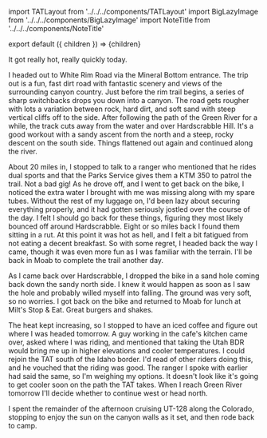 import TATLayout from '../../../components/TATLayout'
import BigLazyImage from '../../../components/BigLazyImage'
import NoteTitle from '../../../components/NoteTitle'

export default ({ children }) => <TATLayout prev="2018-09-07" next="2018-09-09" >{children}</TATLayout>

<NoteTitle
  title="September 8, 2018 &mdash; Utah"
  subtitle="200 miles"
/>

It got really hot, really quickly today.

<BigLazyImage src="https://s3.amazonaws.com/tat.honkytonk.in/22/IMG_3104.jpg" />

I headed out to White Rim Road via the Mineral Bottom entrance. The trip out is a fun, fast dirt road with fantastic scenery and views of the surrounding canyon country. Just before the rim trail begins, a series of sharp switchbacks drops you down into a canyon. The road gets rougher with lots a variation between rock, hard dirt, and soft sand with steep vertical cliffs off to the side. After following the path of the Green River for a while, the track cuts away from the water and over Hardscrabble Hill. It's a good workout with a sandy ascent from the north and a steep, rocky descent on the south side. Things flattened out again and continued along the river.

<BigLazyImage src="https://s3.amazonaws.com/tat.honkytonk.in/22/IMG_3108.jpg" />
<BigLazyImage src="https://s3.amazonaws.com/tat.honkytonk.in/22/IMG_3111.jpg" />
<BigLazyImage src="https://s3.amazonaws.com/tat.honkytonk.in/22/IMG_3118.jpg" />
<BigLazyImage src="https://s3.amazonaws.com/tat.honkytonk.in/22/IMG_3119.jpg" />
<BigLazyImage src="https://s3.amazonaws.com/tat.honkytonk.in/22/IMG_3120.jpg" />
<BigLazyImage src="https://s3.amazonaws.com/tat.honkytonk.in/22/IMG_3126.jpg" />
<BigLazyImage src="https://s3.amazonaws.com/tat.honkytonk.in/22/IMG_3132.jpg" />

About 20 miles in, I stopped to talk to a ranger who mentioned that he rides dual sports and that the Parks Service gives them a KTM 350 to patrol the trail. Not a bad gig! As he drove off, and I went to get back on the bike, I noticed the extra water I brought with me was missing along with my spare tubes. Without the rest of my luggage on, I'd been lazy about securing everything properly, and it had gotten seriously jostled over the course of the day. I felt I should go back for these things, figuring they most likely bounced off around Hardscrabble. Eight or so miles back I found them sitting in a rut. At this point it was hot as hell, and I felt a bit fatigued from not eating a decent breakfast. So with some regret, I headed back the way I came, though it was even more fun as I was familiar with the terrain. I'll be back in Moab to complete the trail another day.

<BigLazyImage src="https://s3.amazonaws.com/tat.honkytonk.in/22/IMG_3133.jpg" />
<BigLazyImage src="https://s3.amazonaws.com/tat.honkytonk.in/22/IMG_3136.jpg" />

As I came back over Hardscrabble, I dropped the bike in a sand hole coming back down the sandy north side. I knew it would happen as soon as I saw the hole and probably willed myself into falling. The ground was very soft, so no worries. I got back on the bike and returned to Moab for lunch at Milt's Stop & Eat. Great burgers and shakes.

The heat kept increasing, so I stopped to have an iced coffee and figure out where I was headed tomorrow. A guy working in the cafe's kitchen came over, asked where I was riding, and mentioned that taking the Utah BDR would bring me up in higher elevations and cooler temperatures. I could rejoin the TAT south of the Idaho border. I'd read of other riders doing this, and he vouched that the riding was good. The ranger I spoke with earlier had said the same, so I'm weighing my options. It doesn't look like it's going to get cooler soon on the path the TAT takes. When I reach Green River tomorrow I'll decide whether to continue west or head north.

<BigLazyImage src="https://s3.amazonaws.com/tat.honkytonk.in/22/IMG_3141.jpg" />
<BigLazyImage src="https://s3.amazonaws.com/tat.honkytonk.in/22/IMG_3138.jpg" />
<BigLazyImage src="https://s3.amazonaws.com/tat.honkytonk.in/22/IMG_3151.jpg" />

I spent the remainder of the afternoon cruising UT-128 along the Colorado, stopping to enjoy the sun on the canyon walls as it set, and then rode back to camp.
